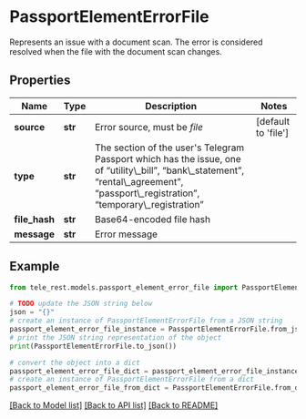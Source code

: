# PassportElementErrorFile

Represents an issue with a document scan. The error is considered resolved when the file with the document scan changes.

## Properties

Name | Type | Description | Notes
------------ | ------------- | ------------- | -------------
**source** | **str** | Error source, must be *file* | [default to 'file']
**type** | **str** | The section of the user&#39;s Telegram Passport which has the issue, one of “utility\\_bill”, “bank\\_statement”, “rental\\_agreement”, “passport\\_registration”, “temporary\\_registration” | 
**file_hash** | **str** | Base64-encoded file hash | 
**message** | **str** | Error message | 

## Example

```python
from tele_rest.models.passport_element_error_file import PassportElementErrorFile

# TODO update the JSON string below
json = "{}"
# create an instance of PassportElementErrorFile from a JSON string
passport_element_error_file_instance = PassportElementErrorFile.from_json(json)
# print the JSON string representation of the object
print(PassportElementErrorFile.to_json())

# convert the object into a dict
passport_element_error_file_dict = passport_element_error_file_instance.to_dict()
# create an instance of PassportElementErrorFile from a dict
passport_element_error_file_from_dict = PassportElementErrorFile.from_dict(passport_element_error_file_dict)
```
[[Back to Model list]](../README.md#documentation-for-models) [[Back to API list]](../README.md#documentation-for-api-endpoints) [[Back to README]](../README.md)


